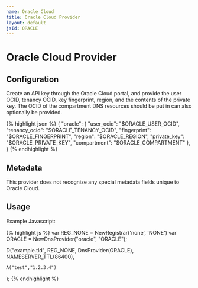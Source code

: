 ```yaml
---
name: Oracle Cloud
title: Oracle Cloud Provider
layout: default
jsId: ORACLE
---
```

# Oracle Cloud Provider

## Configuration

Create an API key through the Oracle Cloud portal, and provide the user OCID, tenancy OCID, key fingerprint, region, and the contents of the private key.
The OCID of the compartment DNS resources should be put in can also optionally be provided.

{% highlight json %}
{
  "oracle": {
    "user_ocid": "$ORACLE_USER_OCID",
    "tenancy_ocid": "$ORACLE_TENANCY_OCID",
    "fingerprint": "$ORACLE_FINGERPRINT",
    "region": "$ORACLE_REGION",
    "private_key": "$ORACLE_PRIVATE_KEY",
    "compartment": "$ORACLE_COMPARTMENT"
  },
}
{% endhighlight %}

## Metadata
This provider does not recognize any special metadata fields unique to Oracle Cloud.

## Usage
Example Javascript:

{% highlight js %}
var REG_NONE = NewRegistrar('none', 'NONE')
var ORACLE = NewDnsProvider("oracle", "ORACLE");

D("example.tld", REG_NONE, DnsProvider(ORACLE),
    NAMESERVER_TTL(86400),

    A("test","1.2.3.4")
);
{% endhighlight %}

